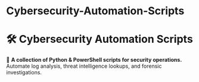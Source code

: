 # Cybersecurity-Automation-Scripts

# 🛠 Cybersecurity Automation Scripts  

🚀 **A collection of Python & PowerShell scripts for security operations.**  
Automate log analysis, threat intelligence lookups, and forensic investigations.  
